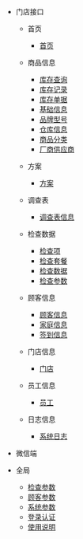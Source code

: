 - 门店接口
    - 首页
      - [首页](/门店/首页/首页.md)
        
    - 商品信息
      - [库存查询](/门店/商品/库存查询.md)
      - [库存记录](/门店/商品/库存记录.md)
      - [库存单据](/门店/商品/库存单据.md)
      - [基础信息](/门店/商品/基础信息.md)
      - [品牌型号](/门店/商品/品牌型号.md)
      - [仓库信息](/门店/商品/仓库信息.md)
      - [商品分类](/门店/商品/商品分类.md)
      - [厂商供应商](/门店/商品/厂商供应商.md)

    - 方案
      - [方案](/门店/方案/方案.md)
      
    - 调查表
        - [调查表信息](/门店/调查表/调查表信息.md)
    - 检查数据
        - [检查项](/门店/检查/检查项.md)
        - [检查套餐](/门店/检查/检查套餐.md)
        - [检查数据](/门店/检查/检查数据.md)
        - [检查参数](/门店/检查/检查参数.md)
    - 顾客信息
        - [顾客信息](/门店/顾客/顾客信息.md)
        - [家庭信息](/门店/顾客/家庭信息.md)
        - [签到信息](/门店/顾客/签到信息.md)
    - 门店信息
        - [门店](/门店/门店/门店信息.md)
    - 员工信息
        - [员工](/门店/员工/员工信息.md)
    - 日志信息
        - [系统日志](/门店/日志/系统日志.md)

- 微信端

    
- 全局
    - [检查参数](/全局/检查参数.md)
    - [顾客参数](/门店/顾客/顾客参数.md)
    - [系统参数](/全局/系统参数.md)
    - [登录认证](/全局/登录认证.md)
    - [使用说明](/全局/使用说明.md)